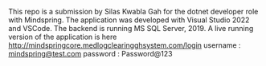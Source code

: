 This repo is a submission by Silas Kwabla Gah for the dotnet developer role with Mindspring.
The application was developed with Visual Studio 2022 and VSCode.
The backend is running MS SQL Server, 2019.
A live running version of the application is here
http://mindspringcore.medlogclearingghsystem.com/login
username : mindspring@test.com
password : Password@123

